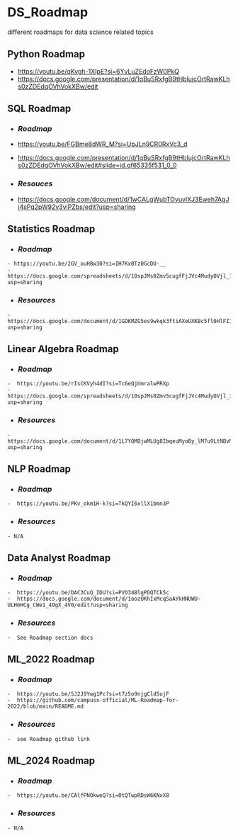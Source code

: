 # DS_Roadmap
different roadmaps for data science related topics
## Python Roadmap
  - https://youtu.be/qKvgh-1XIpE?si=6YvLuZEdoFzW0PkQ
  - https://docs.google.com/presentation/d/1qBuSRxfgB9tHblujcOrtRawKLhs0zZDEdqOVhVokXBw/edit
## SQL Roadmap
*  ### _Roadmap_
  * https://youtu.be/FGBme8dWR_M?si=UpJLn9CR0RxVc3_d
  - https://docs.google.com/presentation/d/1qBuSRxfgB9tHblujcOrtRawKLhs0zZDEdqOVhVokXBw/edit#slide=id.gf65335f531_0_0
*  ### _Resouces_
  -  https://docs.google.com/document/d/1wCALgWubTOvuvlXJ3Eweh7AgJj4sPq2pW92y3viPZbs/edit?usp=sharing
## Statistics Roadmap
  *  ### _Roadmap_
    - https://youtu.be/2GV_ouHBw30?si=IH7KxBTz0GcDU-__
    - https://docs.google.com/spreadsheets/d/10spJMs0Zmv5cugfFjJVc4MudyOVjl_16Ef5z54oxqnM/edit?usp=sharing
  *  ### _Resources_
    - https://docs.google.com/document/d/1GDKMZG5es9wkqk3ftiAXeUXKBc5fl0HlFIIKucPgRIs/edit?usp=sharing
## Linear Algebra Roadmap
  *  ### _Roadmap_
    -  https://youtu.be/rIsCKVyh4dI?si=Tc6eQjUmralwPRXp
    -  https://docs.google.com/spreadsheets/d/10spJMs0Zmv5cugfFjJVc4MudyOVjl_16Ef5z54oxqnM/edit?usp=sharing
  *  ### _Resources_
    -  https://docs.google.com/document/d/1L7YQMOjwMLUg8IbqeuMyoBy_lM7u9LtNBvNhQCShRF8/edit?usp=sharing
## NLP Roadmap
  *  ### _Roadmap_
    -  https://youtu.be/PKv_okm1H-k?si=TkQYI6xllX1bmn3P
  *  ### _Resources_
    - N/A
## Data Analyst Roadmap
  *  ### _Roadmap_
    -  https://youtu.be/DAC3CuQ_IDU?si=PVO34BlgPDQTCk5c
    -  https://docs.google.com/document/d/1oozUKhIxMcqSaAYkHNUWU-ULHmHCg_CWe1_4OgX_4V0/edit?usp=sharing
  *  ### _Resources_
    -  See Roadmap section docs
## ML_2022 Roadmap
  *  ### _Roadmap_
    -  https://youtu.be/5J2J9Ywg1Pc?si=t7z5o9njgCld5ujF
    -  https://github.com/campusx-official/ML-Roadmap-for-2022/blob/main/README.md
  *  ### _Resources_
    -  see Roadmap github link
## ML_2024 Roadmap
  *  ### _Roadmap_
    -  https://youtu.be/CAlfPNOkweQ?si=0tQTwpRDsW6KNxX8
  *  ### _Resources_
    - N/A
